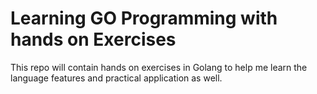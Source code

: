 # Learning GO Programming with hands on Exercises

This repo will contain hands on exercises in Golang to help me learn the language features and practical application as well.  

